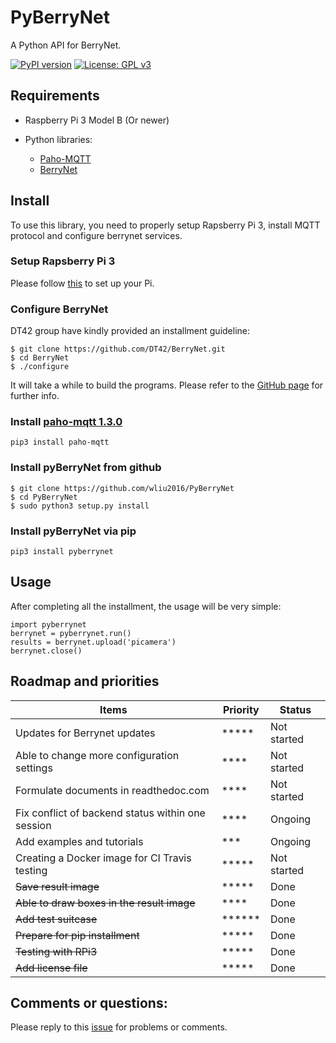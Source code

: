 # PyBerryNet
A Python API for BerryNet.
 
[![PyPI version](https://badge.fury.io/py/pyberrynet.svg)](https://badge.fury.io/py/pyberrynet)
[![License: GPL v3](https://img.shields.io/badge/License-GPL%20v3-blue.svg)](https://www.gnu.org/licenses/gpl-3.0)

## Requirements

* Raspberry Pi 3 Model B (Or newer)
          
* Python libraries:
    * [Paho-MQTT](https://pypi.python.org/pypi/paho-mqtt/1.3.0)
    * [BerryNet](https://github.com/DT42/BerryNet)

## Install
To use this library, you need to properly setup Rapsberry Pi 3, install MQTT protocol and configure berrynet services.

### Setup Rapsberry Pi 3
    
   Please follow [this](https://www.raspberrypi.org/documentation/setup/) to set up your Pi.
### Configure BerryNet

DT42 group have kindly provided an installment guideline:

    $ git clone https://github.com/DT42/BerryNet.git
    $ cd BerryNet
    $ ./configure
It will take a while to build the programs.  Please refer to the [GitHub page](https://github.com/DT42/BerryNet) for further info. 

### Install [paho-mqtt 1.3.0](https://pypi.python.org/pypi/paho-mqtt/1.3.0) 
    pip3 install paho-mqtt
### Install pyBerryNet from github
    $ git clone https://github.com/wliu2016/PyBerryNet
    $ cd PyBerryNet
    $ sudo python3 setup.py install

### Install pyBerryNet via pip
    pip3 install pyberrynet
 
## Usage
After completing all the installment, the usage will be very simple:
    
    import pyberrynet
    berrynet = pyberrynet.run()
    results = berrynet.upload('picamera')
    berrynet.close()
    
## Roadmap and priorities

| Items | Priority | Status|
|------------------------|--------------|----------------------|
|Updates for Berrynet updates|*****| Not started|
|Able to change more configuration settings| ****| Not started|
|Formulate documents in readthedoc.com|****| Not started|
|Fix conflict of backend status within one session| ****| Ongoing|
|Add examples and tutorials|***| Ongoing|
|Creating a Docker image for CI Travis testing|*****| Not started|
|~~Save result image~~| *****| Done|
|~~Able to draw boxes in the result image~~| ****| Done|
|~~Add test suitcase~~|******| Done|
|~~Prepare for pip installment~~|*****| Done|
|~~Testing with RPi3~~| *****| Done|
|~~Add license file~~|*****| Done|

## Comments or questions:

Please reply to this [issue](https://github.com/wliu2016/PyBerryNet/issues/1) for problems or comments.
